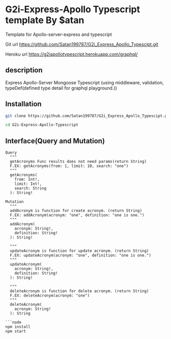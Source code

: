 # G2i-Express-Apollo Typescript template By $atan

Template for Apollo-server-express and typescript

Git url https://github.com/Satan199787/G2i_Express_Apollo_Typescipt.git

Heroku url https://g2iapollotypescript.herokuapp.com/graphql/

## description
Express Apollo-Server Mongoose Typescript (using middleware, validation, typeDef(defined type detail for graphql playground.))

## Installation
```bash
git clone https://github.com/Satan199787/G2i_Express_Apollo_Typescipt.git

cd G2i-Express-Apollo-Typescript
```
## Interface(Query and Mutation)
```
Query
  """
  getAcronyms Func results does not need params(return String)
  F.EX: getAcronyms(from: 1, limit: 10, search: "one")
  """
  getAcronyms(
    from: Int!, 
    limit: Int!, 
    search: String
  ): String!
```

```
Mutation 
  """
  addAcronym is function for create acronym. (return String)
  F.EX: addAcronym(acronym: "one", definition: "one is one.")
  """
  addAcronym(
    acronym: String!, 
    definition: String!
  ): String!
  
  """
  updateAcronym is function for update acronym. (return String)
  F.EX: updateAcronym(acronym: "one", definition: "one is one.")
  """  
  updateAcronym(
    acronym: String!, 
    definition: String!
  ): String!

  """
  deleteAcronym is function for delete acronym. (return String)
  F.EX: deleteAcronym(acronym: "one")
  """
  deleteAcronym(
    acronym: String!
  ): String

```node
npm install
npm start
```
